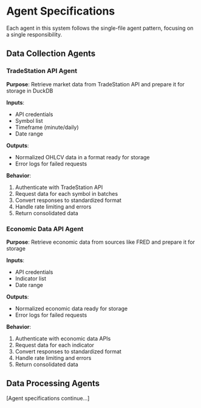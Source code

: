 # Agent Specifications

Each agent in this system follows the single-file agent pattern, focusing on a single responsibility.

## Data Collection Agents

### TradeStation API Agent

**Purpose**: Retrieve market data from TradeStation API and prepare it for storage in DuckDB

**Inputs**:
- API credentials
- Symbol list
- Timeframe (minute/daily)
- Date range

**Outputs**:
- Normalized OHLCV data in a format ready for storage
- Error logs for failed requests

**Behavior**:
1. Authenticate with TradeStation API
2. Request data for each symbol in batches
3. Convert responses to standardized format
4. Handle rate limiting and errors
5. Return consolidated data

### Economic Data API Agent

**Purpose**: Retrieve economic data from sources like FRED and prepare it for storage

**Inputs**:
- API credentials
- Indicator list
- Date range

**Outputs**:
- Normalized economic data ready for storage
- Error logs for failed requests

**Behavior**:
1. Authenticate with economic data APIs
2. Request data for each indicator
3. Convert responses to standardized format
4. Handle rate limiting and errors
5. Return consolidated data

## Data Processing Agents

[Agent specifications continue...]